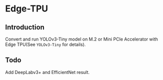 # Edge-TPU
## Introduction
Convert and run YOLOv3-Tiny model on M.2 or Mini PCIe Accelerator with Edge TPU(See `YOLOv3-Tiny` for details).

## Todo
Add DeepLabv3+ and EfficientNet result.
